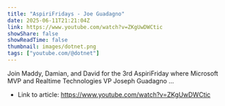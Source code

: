 ```yaml
---
title: "AspiriFridays - Joe Guadagno"
date: 2025-06-11T21:21:04Z
link: https://www.youtube.com/watch?v=ZKgUwDWCtic
showShare: false
showReadTime: false
thumbnail: images/dotnet.png
tags: ["youtube.com/@dotnet"]
---
```

Join Maddy, Damian, and David for the 3rd AspiriFriday where Microsoft MVP and Realtime Technologies VP Joseph Guadagno ...

- Link to article: https://www.youtube.com/watch?v=ZKgUwDWCtic